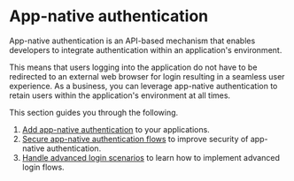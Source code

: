 # App-native authentication

App-native authentication is an API-based mechanism that enables developers to integrate authentication within an application's environment.

This means that users logging into the application do not have to be redirected to an external web browser for login resulting in a seamless user experience. As a business, you can leverage app-native authentication to retain users within the application's environment at all times.

This section guides you through the following.

1. [Add app-native authentication]({{base_path}}/guides/authentication/app-native-authentication/add-app-native-authentication/) to your applications.
2. [Secure app-native authentication flows]({{base_path}}/guides/authentication/app-native-authentication/configure-advanced-app-native-settings/) to improve security of app-native authentication.
3. [Handle advanced login scenarios]({{base_path}}/guides/authentication/app-native-authentication/handle-advanced-login-scenarios/) to learn how to implement advanced login flows.